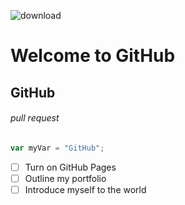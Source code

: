 ![download](https://github.com/user-attachments/assets/bce9332d-4490-4ac9-806e-c52eac1a6988)

# Welcome to GitHub
## GitHub
###### pull request
``` javascript
var myVar = "GitHub";
```
- [ ] Turn on GitHub Pages
- [ ] Outline my portfolio
- [ ] Introduce myself to the world

